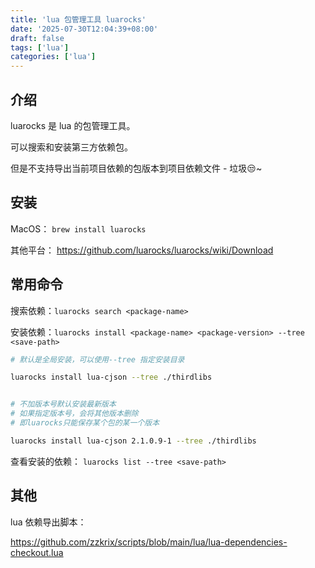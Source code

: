 ```yaml
---
title: 'lua 包管理工具 luarocks'
date: '2025-07-30T12:04:39+08:00'
draft: false
tags: ['lua']
categories: ['lua']
---
```


## 介绍

luarocks 是 lua 的包管理工具。

可以搜索和安装第三方依赖包。

但是不支持导出当前项目依赖的包版本到项目依赖文件 - 垃圾😒~

## 安装

MacOS： `brew install luarocks`

其他平台： <https://github.com/luarocks/luarocks/wiki/Download>

## 常用命令

搜索依赖：`luarocks search <package-name>`

安装依赖：`luarocks install <package-name> <package-version> --tree <save-path>`

```bash
# 默认是全局安装，可以使用--tree 指定安装目录

luarocks install lua-cjson --tree ./thirdlibs


# 不加版本号默认安装最新版本
# 如果指定版本号，会将其他版本删除
# 即luarocks只能保存某个包的某一个版本

luarocks install lua-cjson 2.1.0.9-1 --tree ./thirdlibs
```

查看安装的依赖： `luarocks list --tree <save-path>`

## 其他

lua 依赖导出脚本：

<https://github.com/zzkrix/scripts/blob/main/lua/lua-dependencies-checkout.lua>
